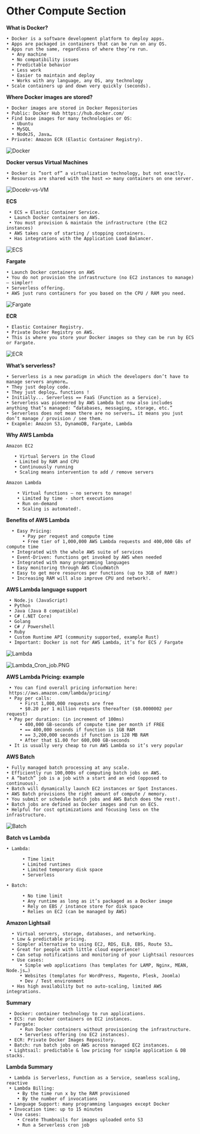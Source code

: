 # Other Compute Section

  **What is Docker?**
  
    • Docker is a software development platform to deploy apps.
    • Apps are packaged in containers that can be run on any OS.
    • Apps run the same, regardless of where they’re run.
      • Any machine
      • No compatibility issues
      • Predictable behavior
      • Less work
      • Easier to maintain and deploy
      • Works with any language, any OS, any technology
    • Scale containers up and down very quickly (seconds).
  
  **Where Docker images are stored?**
  
    • Docker images are stored in Docker Repositories
    • Public: Docker Hub https://hub.docker.com/
    • Find base images for many technologies or OS:
      • Ubuntu
      • MySQL
      • NodeJS, Java…
    • Private: Amazon ECR (Elastic Container Registry).
  
  ![Docker](https://github.com/mnadarsh/AWS/blob/master/Images/Docker.PNG "Docker")
  
  **Docker versus Virtual Machines**
  
    • Docker is ”sort of” a virtualization technology, but not exactly.
    • Resources are shared with the host => many containers on one server.
  
  ![Docekr-vs-VM](https://github.com/mnadarsh/AWS/blob/master/Images/Docekr-vs-VM.PNG "Docekr-vs-VM")
    
 **ECS**
 
     • ECS = Elastic Container Service.
     • Launch Docker containers on AWS.
     • You must provision & maintain the infrastructure (the EC2 instances)
     • AWS takes care of starting / stopping containers.
     • Has integrations with the Application Load Balancer.
  
 ![ECS](https://github.com/mnadarsh/AWS/blob/master/Images/ECS.PNG "ECS")
 
 **Fargate**
 
    • Launch Docker containers on AWS
    • You do not provision the infrastructure (no EC2 instances to manage) – simpler!
    • Serverless offering.
    • AWS just runs containers for you based on the CPU / RAM you need.
  
  ![Fargate](https://github.com/mnadarsh/AWS/blob/master/Images/Fargate.PNG "Fargate")
  
 **ECR**
 
    • Elastic Container Registry.
    • Private Docker Registry on AWS.
    • This is where you store your Docker images so they can be run by ECS or Fargate.
  
 ![ECR](https://github.com/mnadarsh/AWS/blob/master/Images/ECR.PNG "ECR") 
  
**What’s serverless?**

    • Serverless is a new paradigm in which the developers don’t have to manage servers anymore…
    • They just deploy code.
    • They just deploy… functions !
    • Initially... Serverless == FaaS (Function as a Service).
    • Serverless was pioneered by AWS Lambda but now also includes anything that’s managed: “databases, messaging, storage, etc.”
    • Serverless does not mean there are no servers… it means you just don’t manage / provision / see them.
    • Exapmle: Amazon S3, DynamoDB, Fargate, Lambda
    
**Why AWS Lambda**

    Amazon EC2
     
       • Virtual Servers in the Cloud
       • Limited by RAM and CPU
       • Continuously running
       • Scaling means intervention to add / remove servers
       
    Amazon Lambda
    
        • Virtual functions – no servers to manage!
        • Limited by time - short executions
        • Run on-demand
        • Scaling is automated!.
        
**Benefits of AWS Lambda**

      • Easy Pricing:
          • Pay per request and compute time
          • Free tier of 1,000,000 AWS Lambda requests and 400,000 GBs of compute time
      • Integrated with the whole AWS suite of services
      • Event-Driven: functions get invoked by AWS when needed
      • Integrated with many programming languages
      • Easy monitoring through AWS CloudWatch
      • Easy to get more resources per functions (up to 3GB of RAM!)
      • Increasing RAM will also improve CPU and network!.
      
**AWS Lambda language support**

     • Node.js (JavaScript)
     • Python
     • Java (Java 8 compatible)
     • C# (.NET Core)
     • Golang
     • C# / Powershell
     • Ruby
     • Custom Runtime API (community supported, example Rust)
     • Important: Docker is not for AWS Lambda, it’s for ECS / Fargate
     
  ![Lambda](https://github.com/mnadarsh/AWS/blob/master/Images/Lambda.PNG "Lambda")
  
  ![Lambda_Cron_job.PNG](https://github.com/mnadarsh/AWS/blob/master/Images/Lambda_Cron_job.PNG "Lambda_CRON")
  
**AWS Lambda Pricing: example**

     • You can find overall pricing information here:
     https://aws.amazon.com/lambda/pricing/
     • Pay per calls:
         • First 1,000,000 requests are free
         • $0.20 per 1 million requests thereafter ($0.0000002 per request)
     • Pay per duration: (in increment of 100ms)
         • 400,000 GB-seconds of compute time per month if FREE
         • == 400,000 seconds if function is 1GB RAM
         • == 3,200,000 seconds if function is 128 MB RAM
         • After that $1.00 for 600,000 GB-seconds
     • It is usually very cheap to run AWS Lambda so it’s very popular

**AWS Batch**

    • Fully managed batch processing at any scale.
    • Efficiently run 100,000s of computing batch jobs on AWS.
    • A “batch” job is a job with a start and an end (opposed to continuous).
    • Batch will dynamically launch EC2 instances or Spot Instances.
    • AWS Batch provisions the right amount of compute / memory.
    • You submit or schedule batch jobs and AWS Batch does the rest!.
    • Batch jobs are defined as Docker images and run on ECS.
    • Helpful for cost optimizations and focusing less on the infrastructure.
    
 ![Batch](https://github.com/mnadarsh/AWS/blob/master/Images/AWS_BATCH.PNG "AWS_BATCH")
 
 **Batch vs Lambda**
 
    • Lambda:
    
          • Time limit
          • Limited runtimes
          • Limited temporary disk space
          • Serverless
          
    • Batch:

          • No time limit
          • Any runtime as long as it’s packaged as a Docker image
          • Rely on EBS / instance store for disk space
          • Relies on EC2 (can be managed by AWS)
          
**Amazon Lightsail**

      • Virtual servers, storage, databases, and networking.
      • Low & predictable pricing.
      • Simpler alternative to using EC2, RDS, ELB, EBS, Route 53…
      • Great for people with little cloud experience!
      • Can setup notifications and monitoring of your Lightsail resources
      • Use cases:
         • Simple web applications (has templates for LAMP, Nginx, MEAN, Node.js…)
         • Websites (templates for WordPress, Magento, Plesk, Joomla)
         • Dev / Test environment
      • Has high availability but no auto-scaling, limited AWS integrations.
      
 **Summary**
 
     • Docker: container technology to run applications.
     • ECS: run Docker containers on EC2 instances.
     • Fargate:
         • Run Docker containers without provisioning the infrastructure.
         • Serverless offering (no EC2 instances).
     • ECR: Private Docker Images Repository.
     • Batch: run batch jobs on AWS across managed EC2 instances.
     • Lightsail: predictable & low pricing for simple application & DB stacks.     
 
 **Lambda Summary**
 
     • Lambda is Serverless, Function as a Service, seamless scaling, reactive
     • Lambda Billing:
        • By the time run x by the RAM provisioned
        • By the number of invocations
     • Language Support: many programming languages except Docker
     • Invocation time: up to 15 minutes
     • Use cases:
        • Create Thumbnails for images uploaded onto S3
        • Run a Serverless cron job
